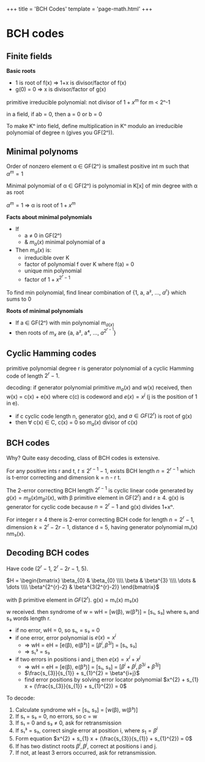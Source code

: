 +++
title = 'BCH Codes'
template = 'page-math.html'
+++

# BCH codes
## Finite fields
**Basic roots**
- 1 is root of f(x) ⇒ 1+x is divisor/factor of f(x)
- g(0) = 0 ⇒ x is divisor/factor of g(x)

primitive irreducible polynomial: not divisor of $1+x^{m}$ for m < 2ⁿ-1

in a field, if ab = 0, then a = 0 or b = 0

To make Kⁿ into field, define multiplication in Kⁿ modulo an irreducible polynomial of degree n (gives you GF(2ⁿ)).

## Minimal polynoms
Order of nonzero element α ∈ GF(2ⁿ) is smallest positive int m such that $\alpha^{m} = 1$

Minimal polynomial of α ∈ GF(2ⁿ) is polynomial in K[x] of min degree with α as root

$\alpha^{m} = 1$ ⇒ α is root of $1+x^{m}$

**Facts about minimal polynomials**
- If
    - a ≠ 0 in GF(2ⁿ)
    - & $m_{a} (x)$ minimal polynomial of a
- Then $m_{a} (x)$ is:
    - irreducible over K
    - factor of polynomial f over K where f(a) = 0
    - unique min polynomial
    - factor of $1+x^{2^{r}-1}$

To find min polynomial, find linear combination of {1, a, a², …, $a^{r}$} which sums to 0

**Roots of minimal polynomials**
- If a ∈ GF(2ⁿ) with min polynomial $m_{a (x)}$
- then roots of $m_{x}$ are {a, a², a⁴, …, $a^{2^{r-1}}$}

## Cyclic Hamming codes
primitive polynomial degree r is generator polynomial of a cyclic Hamming code of length $2^{r}-1$.

decoding: if generator polynomial primitive $m_{a} (x)$ and w(x) received, then w(x) = c(x) + e(x) where c(c) is codeword and $e(x) = x^{j}$ (j is the position of 1 in e).

- if c cyclic code length n, generator g(x), and $a \in GF(2^{r})$ is root of g(x)
- then ∀ c(x) ∈ C, c(x) = 0 so $m_{a} (x)$ divisor of c(x)

## BCH codes
Why? Quite easy decoding, class of BCH codes is extensive.

For any positive ints r and t, $t \leq 2^{r-1} - 1$, exists BCH length $n = 2^{r-1}$ which is t-error correcting and dimension k = n - r t.

The 2-error correcting BCH length $2^{r-1}$ is cyclic linear code generated by $g(x) = m_{\beta} (x) m_{\beta^{2}} (x)$, with β primitive element in GF($2^{r}$) and r ≥ 4. g(x) is generator for cyclic code because $n = 2^{r}-1$ and g(x) divides 1+xⁿ.

For integer r ≥ 4 there is 2-error correcting BCH code for length $n = 2^{r} - 1$, dimension $k = 2^{r}-2r-1$, distance d = 5, having generator polynomial m₁(x) nm₃(x).

## Decoding BCH codes
Have code ($2^{r}-1$, $2^{r}-2r-1$, 5).

$H = \begin{bmatrix}
\beta_{0} & \beta_{0} \\\\
\beta & \beta^{3} \\\\
\dots & \dots \\\\
\beta^{2^{r}-2} & \beta^{3(2^{r}-2)}
\end{bmatrix}$

with β primitive element in $GF(2^{r})$.
g(x) = m₁(x) m₃(x)

w received. then syndrome of w = wH = [w(β), w(β³)] = [s₁, s₃] where s₁ and s₃ words length r.
- if no error, wH = 0, so s₁, = s₃ = 0
- if one error, error polynomial is $e(x) = x^{i}$
    - ⇒ wH = eH = [e(β), e(β³)] = $[\beta^{i}, \beta^{3i}]$ = [s₁, s₃]
    - ⇒ s₁³ = s₃
- if two errors in positions i and j, then $e(x) = x^{i} + x^{j}$
    - ⇒ wH = eH = [e(β), e(β³)] = [s₁, s₃] = $[\beta^{i}+\beta^{j}, \beta^{3i}+\beta^{3j}]$
    - $\frac{s_{3}}{s_{1}} + s_{1}^{2} = \beta^{i+j}$
    - find error positions by solving error locator polynomial $x^{2} + s_{1} x + (\frac{s_{3}}{s_{1}} + s_{1}^{2}) = 0$

To decode:
1. Calculate syndrome wH = [s₁, s₃] = [w(β), w(β³)]
2. If s₁ = s₃ = 0, no errors, so c = w
3. If s₁ = 0 and s₃ ≠ 0, ask for retransmission
4. If s₁³ = s₃, correct single error at position i, where $s_{1} = \beta^{i}$
5. Form equation $x^{2} + s_{1} x + (\frac{s_{3}}{s_{1}} + s_{1}^{2}) = 0$
6. If has two distinct roots $\beta^{i}, \beta^{j}$, correct at positions i and j.
7. If not, at least 3 errors occurred, ask for retransmission.

